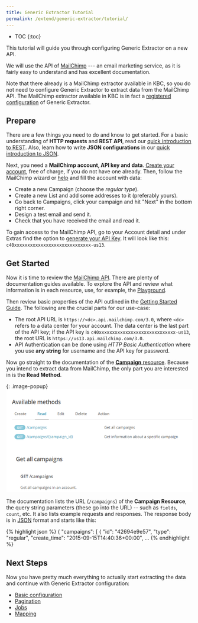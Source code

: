 ```yaml
---
title: Generic Extractor Tutorial
permalink: /extend/generic-extractor/tutorial/
---
```


* TOC
{:toc}

This tutorial will guide you through configuring Generic Extractor on a new API.

We will use the API of [MailChimp](https://mailchimp.com/) --- an email marketing service, as it is fairly 
easy to understand and has excellent documentation. 

Note that there already is a MailChimp extractor available in KBC, so you do not need to 
configure Generic Extractor to extract data from the MailChimp API.
The MailChimp extractor available in KBC is in fact a 
[registered configuration](/extend/generic-extractor/registration/) of Generic Extractor.

## Prepare
There are a few things you need to do and know to get started. For a basic understanding of **HTTP
requests** and **REST API**, read our [quick introduction to REST](/extend/generic-extractor/tutorial/rest/). 
Also, learn how to write **JSON configurations** in our [quick introduction to JSON](/extend/generic-extractor/tutorial/json/).

Next, you need a **MailChimp account, API key and data**. [Create your account](https://login.mailchimp.com/signup/), 
free of charge, if you do not have one already. Then, follow the 
MailChimp wizard or [help](https://us13.admin.mailchimp.com/campaigns/) and fill the account with data:

- Create a new Campaign (choose the *regular type*). 
- Create a new List and add some addresses to it (preferably yours).
- Go back to Campaigns, click your campaign and hit "Next" in the bottom right corner.
- Design a test email and send it.
- Check that you have received the email and read it.

To gain access to the MailChimp API, go to your Account detail and under Extras find the option to 
[generate your API Key](http://kb.mailchimp.com/integrations/api-integrations/about-api-keys#Find-or-Generate-Your-API-Key). 
It will look like this: `c40xxxxxxxxxxxxxxxxxxxxxxxxxxxxx-us13`. 

## Get Started
Now it is time to review the [MailChimp API](http://developer.mailchimp.com/documentation/mailchimp/). 
There are plenty of documentation guides available. To explore the API and review what information is in 
each resource, use, for example, the [Playground](https://us1.api.mailchimp.com/playground/).

Then review basic properties of the API outlined in the 
[Getting Started Guide](http://developer.mailchimp.com/documentation/mailchimp/guides/get-started-with-mailchimp-api-3/#resources).
The following are the crucial parts for our use-case:

- The root API URL is `https://<dc>.api.mailchimp.com/3.0`, where `<dc>` refers to a data center for your
account. The data center is the last part of the API key; if the API key is 
`c40xxxxxxxxxxxxxxxxxxxxxxxxxxxxx-us13`, the root URL is `https://us13.api.mailchimp.com/3.0`.
- API Authentication can be done using *HTTP Basic Authentication* where you use **any string** for 
username and the API key for password.

Now go straight to the documentation of the 
[**Campaign** resource](http://developer.mailchimp.com/documentation/mailchimp/reference/campaigns/).
Because you intend to extract data from MailChimp, the only part you are interested in is the **Read Method**.

{: .image-popup}
![Screenshot - Read Campaign Documentation](/extend/generic-extractor/tutorial/mailchimp-api-docs-1.png)

The documentation lists the URL (`/campaigns`) of the **Campaign Resource**, the query string 
parameters (these go into the URL) -- such as `fields`, `count`, etc. It also lists example 
requests and responses. The response body is in [JSON](/extend/generic-extractor/tutorial/json) format and starts like this:

{% highlight json %}
{
  "campaigns": [
    {
      "id": "42694e9e57",
      "type": "regular",
      "create_time": "2015-09-15T14:40:36+00:00",
      ...
{% endhighlight %}

## Next Steps
Now you have pretty much everything to actually start extracting the data and 
continue with Generic Extractor configuration:

- [Basic configuration](/extend/generic-extractor/tutorial/basic/)
- [Pagination](/extend/generic-extractor/tutorial/pagination/)
- [Jobs](/extend/generic-extractor/tutorial/jobs/)
- [Mapping](/extend/generic-extractor/tutorial/mapping/)
